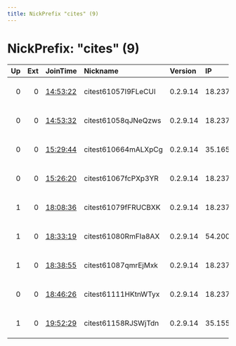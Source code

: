```yaml
---
title: NickPrefix "cites" (9)
---
```


# NickPrefix: "cites" (9)

|   Up |   Ext | JoinTime                                                                                            | Nickname            | Version   | IP             | AS               | CC   |   ORp |   Dirp | OS    | Contact                |   eFamMembers |
|-----:|------:|:----------------------------------------------------------------------------------------------------|:--------------------|:----------|:---------------|:-----------------|:-----|------:|-------:|:------|:-----------------------|--------------:|
|    0 |     0 | [14:53:22](https://metrics.torproject.org/rs.html#details/037AE2CE57B5DC37E9099E8A590F1023A413BC7E) | citest61057I9FLeCUI | 0.2.9.14  | 18.237.210.50  | Amazon.com, Inc. | us   |  9001 |      0 | Linux | sysdevs at leap dot se |             1 |
|    0 |     0 | [14:53:32](https://metrics.torproject.org/rs.html#details/F852BD6EB46ACF1879BA27FB02D6D9FE45F1D031) | citest61058qJNeQzws | 0.2.9.14  | 18.237.9.61    | Amazon.com, Inc. | us   |  9001 |      0 | Linux | sysdevs at leap dot se |             1 |
|    0 |     0 | [15:29:44](https://metrics.torproject.org/rs.html#details/03EDFF259946C833D9E24931EF76885226BB123C) | citest610664mALXpCg | 0.2.9.14  | 35.165.249.115 | Amazon.com, Inc. | us   |  9001 |      0 | Linux | sysdevs at leap dot se |             1 |
|    0 |     0 | [15:26:20](https://metrics.torproject.org/rs.html#details/FB0658746E2B577BE4B881EE4CA5CACEEFB28F54) | citest61067fcPXp3YR | 0.2.9.14  | 18.237.204.108 | Amazon.com, Inc. | us   |  9001 |      0 | Linux | sysdevs at leap dot se |             1 |
|    1 |     0 | [18:08:36](https://metrics.torproject.org/rs.html#details/15E369A1B3DC0A9900C3515D7962003BCA758537) | citest61079fFRUCBXK | 0.2.9.14  | 18.237.139.152 | Amazon.com, Inc. | us   |  9001 |      0 | Linux | sysdevs at leap dot se |             1 |
|    1 |     0 | [18:33:19](https://metrics.torproject.org/rs.html#details/24504976160503B82905455E9DAC9BCC6CAF7B64) | citest61080RmFIa8AX | 0.2.9.14  | 54.200.238.224 | Amazon.com, Inc. | us   |  9001 |      0 | Linux | sysdevs at leap dot se |             1 |
|    1 |     0 | [18:38:55](https://metrics.torproject.org/rs.html#details/2286DA45944D4C416C4C712B506F22AA2FD1FEE0) | citest61087qmrEjMxk | 0.2.9.14  | 18.237.148.151 | Amazon.com, Inc. | us   |  9001 |      0 | Linux | sysdevs at leap dot se |             1 |
|    0 |     0 | [18:46:26](https://metrics.torproject.org/rs.html#details/73646AA17D93100CF490ED7ED9BD2FC78767875B) | citest61111HKtnWTyx | 0.2.9.14  | 18.237.165.109 | Amazon.com, Inc. | us   |  9001 |      0 | Linux | sysdevs at leap dot se |             1 |
|    1 |     0 | [19:52:29](https://metrics.torproject.org/rs.html#details/5B4FCE753F2410A312094A682A718C754EF38D52) | citest61158RJSWjTdn | 0.2.9.14  | 35.155.167.18  | Amazon.com, Inc. | us   |  9001 |      0 | Linux | sysdevs at leap dot se |             1 |
